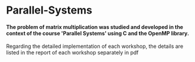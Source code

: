 # Parallel-Systems
#### The problem of matrix multiplication was studied and developed in the context of the course 'Parallel Systems' using C and the OpenMP library.
Regarding the detailed implementation of each workshop, the details are listed in the report of each workshop separately in pdf
